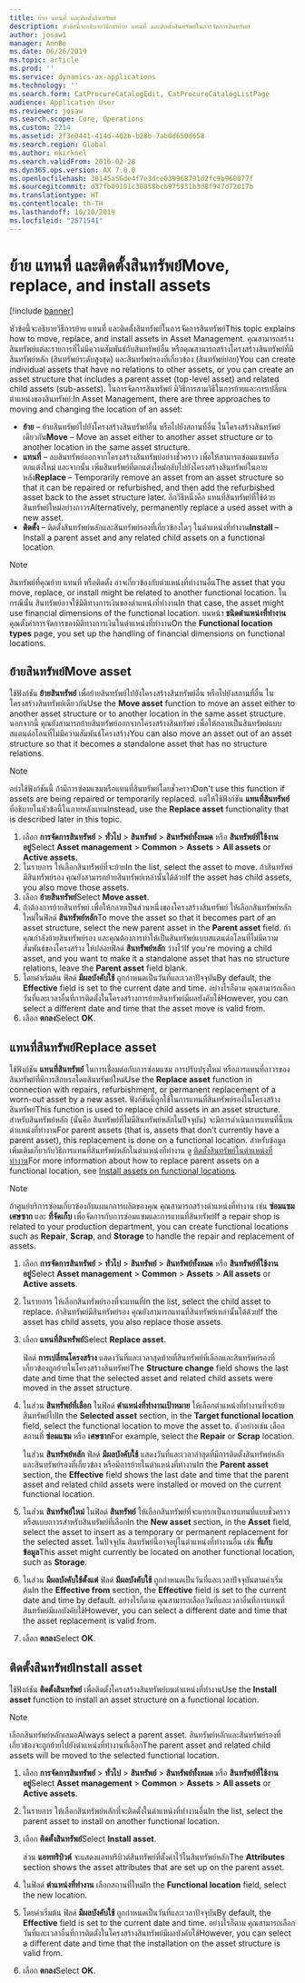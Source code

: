 ```yaml
---
title: ย้าย แทนที่ และติดตั้งสินทรัพย์
description: หัวข้อนี้จะอธิบายวิธีการย้าย แทนที่ และติดตั้งสินทรัพย์ในการจัดการสินทรัพย์
author: josaw1
manager: AnnBe
ms.date: 06/26/2019
ms.topic: article
ms.prod: ''
ms.service: dynamics-ax-applications
ms.technology: ''
ms.search.form: CatProcureCatalogEdit, CatProcureCatalogListPage
audience: Application User
ms.reviewer: josaw
ms.search.scope: Core, Operations
ms.custom: 2214
ms.assetid: 2f3e0441-414d-402b-b28b-7ab0d650d658
ms.search.region: Global
ms.author: mkirknel
ms.search.validFrom: 2016-02-28
ms.dyn365.ops.version: AX 7.0.0
ms.openlocfilehash: 30145a56de4f7e3dce039968791d2fc9b960077f
ms.sourcegitcommit: d37fb09101c30858bcb975931b3d8f947d72017b
ms.translationtype: HT
ms.contentlocale: th-TH
ms.lasthandoff: 10/10/2019
ms.locfileid: "2571541"
---
```

# <a name="move-replace-and-install-assets"></a><span data-ttu-id="a3004-103">ย้าย แทนที่ และติดตั้งสินทรัพย์</span><span class="sxs-lookup"><span data-stu-id="a3004-103">Move, replace, and install assets</span></span>

[!include [banner](../../includes/banner.md)]

 

<span data-ttu-id="a3004-104">หัวข้อนี้จะอธิบายวิธีการย้าย แทนที่ และติดตั้งสินทรัพย์ในการจัดการสินทรัพย์</span><span class="sxs-lookup"><span data-stu-id="a3004-104">This topic explains how to move, replace, and install assets in Asset Management.</span></span> <span data-ttu-id="a3004-105">คุณสามารถสร้างสินทรัพย์แต่ละรายการที่ไม่มีความสัมพันธ์กับสินทรัพย์อื่น หรือคุณสามารถสร้างโครงสร้างสินทรัพย์ที่มีสินทรัพย์หลัก (สินทรัพย์ระดับสูงสุด) และสินทรัพย์รองที่เกี่ยวข้อง (สินทรัพย์ย่อย)</span><span class="sxs-lookup"><span data-stu-id="a3004-105">You can create individual assets that have no relations to other assets, or you can create an asset structure that includes a parent asset (top-level asset) and related child assets (sub-assets).</span></span> <span data-ttu-id="a3004-106">ในการจัดการสินทรัพย์ มีวิธีการสามวิธีในการย้ายและการเปลี่ยนตำแหน่งของสินทรัพย์:</span><span class="sxs-lookup"><span data-stu-id="a3004-106">In Asset Management, there are three approaches to moving and changing the location of an asset:</span></span>

- <span data-ttu-id="a3004-107">**ย้าย** – ย้ายสินทรัพย์ไปยังโครงสร้างสินทรัพย์อื่น หรือไปยังสถานที่อื่น ในโครงสร้างสินทรัพย์เดียวกัน</span><span class="sxs-lookup"><span data-stu-id="a3004-107">**Move** – Move an asset either to another asset structure or to another location in the same asset structure.</span></span>
- <span data-ttu-id="a3004-108">**แทนที่** – ลบสินทรัพย์ออกจากโครงสร้างสินทรัพย์อย่างชั่วคราว เพื่อให้สามารถซ่อมแซมหรือตกแต่งใหม่ และจากนั้น เพิ่มสินทรัพย์ที่ตกแต่งใหม่กลับไปยังโครงสร้างสินทรัพย์ในภายหลัง</span><span class="sxs-lookup"><span data-stu-id="a3004-108">**Replace** – Temporarily remove an asset from an asset structure so that it can be repaired or refurbished, and then add the refurbished asset back to the asset structure later.</span></span> <span data-ttu-id="a3004-109">อีกวิธีหนึ่งคือ แทนที่สินทรัพย์ที่ใช้ด้วยสินทรัพย์ใหม่อย่างถาวร</span><span class="sxs-lookup"><span data-stu-id="a3004-109">Alternatively, permanently replace a used asset with a new asset.</span></span>
- <span data-ttu-id="a3004-110">**ติดตั้ง** – ติดตั้งสินทรัพย์หลักและสินทรัพย์รองที่เกี่ยวข้องใดๆ ในตำแหน่งที่ทำงาน</span><span class="sxs-lookup"><span data-stu-id="a3004-110">**Install** – Install a parent asset and any related child assets on a functional location.</span></span>

> [!NOTE]
> <span data-ttu-id="a3004-111">สินทรัพย์ที่คุณย้าย แทนที่ หรือติดตั้ง อาจเกี่ยวข้องกับตำแหน่งที่ทำงานอื่น</span><span class="sxs-lookup"><span data-stu-id="a3004-111">The asset that you move, replace, or install might be related to another functional location.</span></span> <span data-ttu-id="a3004-112">ในกรณีนั้น สินทรัพย์อาจใช้มิติทางการเงินของตำแหน่งที่ทำงาน</span><span class="sxs-lookup"><span data-stu-id="a3004-112">In that case, the asset might use financial dimensions of the functional location.</span></span> <span data-ttu-id="a3004-113">บนหน้า **ชนิดตำแหน่งที่ทำงาน** คุณตั้งค่าการจัดการของมิติทางการเงินในตำแหน่งที่ทำงาน</span><span class="sxs-lookup"><span data-stu-id="a3004-113">On the **Functional location types** page, you set up the handling of financial dimensions on functional locations.</span></span>

## <a name="move-asset"></a><span data-ttu-id="a3004-114">ย้ายสินทรัพย์</span><span class="sxs-lookup"><span data-stu-id="a3004-114">Move asset</span></span>

<span data-ttu-id="a3004-115">ใช้ฟังก์ชัน **ย้ายสินทรัพย์** เพื่อย้ายสินทรัพย์ไปยังโครงสร้างสินทรัพย์อื่น หรือไปยังสถานที่อื่น ในโครงสร้างสินทรัพย์เดียวกัน</span><span class="sxs-lookup"><span data-stu-id="a3004-115">Use the **Move asset** function to move an asset either to another asset structure or to another location in the same asset structure.</span></span> <span data-ttu-id="a3004-116">นอกจากนี้ คุณยังสามารถย้ายสินทรัพย์ออกจากโครงสร้างสินทรัพย์ เพื่อให้กลายเป็นสินทรัพย์แบบสแตนด์อโลนที่ไม่มีความสัมพันธ์โครงสร้าง</span><span class="sxs-lookup"><span data-stu-id="a3004-116">You can also move an asset out of an asset structure so that it becomes a standalone asset that has no structure relations.</span></span>

> [!NOTE]
> <span data-ttu-id="a3004-117">อย่าใช้ฟังก์ชันนี้ ถ้ามีการซ่อมแซมหรือแทนที่สินทรัพย์โดยชั่วคราว</span><span class="sxs-lookup"><span data-stu-id="a3004-117">Don't use this function if assets are being repaired or temporarily replaced.</span></span> <span data-ttu-id="a3004-118">แต่ให้ใช้ฟังก์ชัน **แทนที่สินทรัพย์** ที่อธิบายในหัวข้อนี้ในภายหลังแทน</span><span class="sxs-lookup"><span data-stu-id="a3004-118">Instead, use the **Replace asset** functionality that is described later in this topic.</span></span>

1. <span data-ttu-id="a3004-119">เลือก **การจัดการสินทรัพย์** \> **ทั่วไป** \> **สินทรัพย์** \> **สินทรัพย์ทั้งหมด** หรือ **สินทรัพย์ที่ใช้งานอยู่**</span><span class="sxs-lookup"><span data-stu-id="a3004-119">Select **Asset management** \> **Common** \> **Assets** \> **All assets** or **Active assets**.</span></span>
2. <span data-ttu-id="a3004-120">ในรายการ ให้เลือกสินทรัพย์ที่จะย้าย</span><span class="sxs-lookup"><span data-stu-id="a3004-120">In the list, select the asset to move.</span></span> <span data-ttu-id="a3004-121">ถ้าสินทรัพย์มีสินทรัพย์รอง คุณยังสามารถย้ายสินทรัพย์เหล่านั้นได้ด้วย</span><span class="sxs-lookup"><span data-stu-id="a3004-121">If the asset has child assets, you also move those assets.</span></span>
3. <span data-ttu-id="a3004-122">เลือก **ย้ายสินทรัพย์**</span><span class="sxs-lookup"><span data-stu-id="a3004-122">Select **Move asset**.</span></span>
4. <span data-ttu-id="a3004-123">ถ้าต้องการย้ายสินทรัพย์ เพื่อให้กลายเป็นส่วนหนึ่งของโครงสร้างสินทรัพย์ ให้เลือกสินทรัพย์หลักใหม่ในฟิลด์ **สินทรัพย์หลัก**</span><span class="sxs-lookup"><span data-stu-id="a3004-123">To move the asset so that it becomes part of an asset structure, select the new parent asset in the **Parent asset** field.</span></span> <span data-ttu-id="a3004-124">ถ้าคุณกำลังย้ายสินทรัพย์รอง และคุณต้องการทำให้เป็นสินทรัพย์แบบสแตนด์อโลนที่ไม่มีความสัมพันธ์ของโครงสร้าง ให้ปล่อยฟิลด์ **สินทรัพย์หลัก** ว่างไว้</span><span class="sxs-lookup"><span data-stu-id="a3004-124">If you're moving a child asset, and you want to make it a standalone asset that has no structure relations, leave the **Parent asset** field blank.</span></span>
5. <span data-ttu-id="a3004-125">โดยค่าเริ่มต้น ฟิลด์ **มีผลบังคับใช้** ถูกกำหนดเป็นวันที่และเวลาปัจจุบัน</span><span class="sxs-lookup"><span data-stu-id="a3004-125">By default, the **Effective** field is set to the current date and time.</span></span> <span data-ttu-id="a3004-126">อย่างไรก็ตาม คุณสามารถเลือกวันที่และเวลาอื่นที่การติดตั้งในโครงสร้างการย้ายสินทรัพย์มีผลบังคับใช้</span><span class="sxs-lookup"><span data-stu-id="a3004-126">However, you can select a different date and time that the asset move is valid from.</span></span>
6. <span data-ttu-id="a3004-127">เลือก **ตกลง**</span><span class="sxs-lookup"><span data-stu-id="a3004-127">Select **OK**.</span></span>

## <a name="replace-asset"></a><span data-ttu-id="a3004-128">แทนที่สินทรัพย์</span><span class="sxs-lookup"><span data-stu-id="a3004-128">Replace asset</span></span>

<span data-ttu-id="a3004-129">ใช้ฟังก์ชัน **แทนที่สินทรัพย์** ในการเชื่อมต่อกับการซ่อมแซม การปรับปรุงใหม่ หรือการแทนที่ถาวรของสินทรัพย์ที่มีการสึกหรอโดยสินทรัพย์ใหม่</span><span class="sxs-lookup"><span data-stu-id="a3004-129">Use the **Replace asset** function in connection with repairs, refurbishment, or permanent replacement of a worn-out asset by a new asset.</span></span> <span data-ttu-id="a3004-130">ฟังก์ชันนี้ถูกใช้ในการแทนที่สินทรัพย์รองในโครงสร้างสินทรัพย์</span><span class="sxs-lookup"><span data-stu-id="a3004-130">This function is used to replace child assets in an asset structure.</span></span> <span data-ttu-id="a3004-131">สำหรับสินทรัพย์หลัก (นั่นคือ สินทรัพย์ที่ไม่มีสินทรัพย์หลักในปัจจุบัน) จะมีการดำเนินการแทนที่นี้บนตำแหน่งที่ทำงาน</span><span class="sxs-lookup"><span data-stu-id="a3004-131">For parent assets (that is, assets that don't currently have a parent asset), this replacement is done on a functional location.</span></span> <span data-ttu-id="a3004-132">สำหรับข้อมูลเพิ่มเติมเกี่ยวกับวิธีการแทนที่สินทรัพย์หลักในตำแหน่งที่ทำงาน ดู [ติดตั้งสินทรัพย์ในตำแหน่งที่ทำงาน](../functional-locations/install-objects-on-functional-locations.md)</span><span class="sxs-lookup"><span data-stu-id="a3004-132">For more information about how to replace parent assets on a functional location, see [Install assets on functional locations](../functional-locations/install-objects-on-functional-locations.md).</span></span>

> [!NOTE]
> <span data-ttu-id="a3004-133">ถ้าศูนย์บริการซ่อมเกี่ยวข้องกับแผนกการผลิตของคุณ คุณสามารถสร้างตำแหน่งที่ทำงาน เช่น **ซ่อมแซม** **เศษซาก** และ **ที่จัดเก็บ** เพื่อจัดการกับการซ่อมแซมและการแทนที่สินทรัพย์</span><span class="sxs-lookup"><span data-stu-id="a3004-133">If a repair shop is related to your production department, you can create functional locations such as **Repair**, **Scrap**, and **Storage** to handle the repair and replacement of assets.</span></span>

1. <span data-ttu-id="a3004-134">เลือก **การจัดการสินทรัพย์** \> **ทั่วไป** \> **สินทรัพย์** \> **สินทรัพย์ทั้งหมด** หรือ **สินทรัพย์ที่ใช้งานอยู่**</span><span class="sxs-lookup"><span data-stu-id="a3004-134">Select **Asset management** \> **Common** \> **Assets** \> **All assets** or **Active assets**.</span></span>
2. <span data-ttu-id="a3004-135">ในรายการ ให้เลือกสินทรัพย์รองที่จะแทนที่</span><span class="sxs-lookup"><span data-stu-id="a3004-135">In the list, select the child asset to replace.</span></span> <span data-ttu-id="a3004-136">ถ้าสินทรัพย์มีสินทรัพย์รอง คุณยังสามารถแทนที่สินทรัพย์เหล่านั้นได้ด้วย</span><span class="sxs-lookup"><span data-stu-id="a3004-136">If the asset has child assets, you also replace those assets.</span></span>
3. <span data-ttu-id="a3004-137">เลือก **แทนที่สินทรัพย์**</span><span class="sxs-lookup"><span data-stu-id="a3004-137">Select **Replace asset**.</span></span>

    <span data-ttu-id="a3004-138">ฟิลด์ **การเปลี่ยนโครงสร้าง** แสดงวันที่และเวลาสุดท้ายที่สินทรัพย์ที่เลือกและสินทรัพย์รองที่เกี่ยวข้องถูกย้ายในโครงสร้างสินทรัพย์</span><span class="sxs-lookup"><span data-stu-id="a3004-138">The **Structure change** field shows the last date and time that the selected asset and related child assets were moved in the asset structure.</span></span>

4. <span data-ttu-id="a3004-139">ในส่วน **สินทรัพย์ที่เลือก** ในฟิลด์ **ตำแหน่งที่ทำงานเป้าหมาย** ให้เลือกตำแหน่งที่ทำงานที่จะย้ายสินทรัพย์ไป</span><span class="sxs-lookup"><span data-stu-id="a3004-139">In the **Selected asset** section, in the **Target functional location** field, select the functional location to move the asset to.</span></span> <span data-ttu-id="a3004-140">ตัวอย่างเช่น เลือกสถานที่ **ซ่อมแซม** หรือ **เศษซาก**</span><span class="sxs-lookup"><span data-stu-id="a3004-140">For example, select the **Repair** or **Scrap** location.</span></span>

    <span data-ttu-id="a3004-141">ในส่วน **สินทรัพย์หลัก** ฟิลด์ **มีผลบังคับใช้** แสดงวันที่และเวลาล่าสุดที่มีการติดตั้งสินทรัพย์หลักและสินทรัพย์รองที่เกี่ยวข้อง หรือมีการย้ายในตำแหน่งที่ทำงาน</span><span class="sxs-lookup"><span data-stu-id="a3004-141">In the **Parent asset** section, the **Effective** field shows the last date and time that the parent asset and related child assets were installed or moved on the current functional location.</span></span>

5. <span data-ttu-id="a3004-142">ในส่วน **สินทรัพย์ใหม่** ในฟิลด์ **สินทรัพย์** ให้เลือกสินทรัพย์ที่จะแทรกเป็นการแทนที่แบบชั่วคราวหรือแบบถาวรสำหรับสินทรัพย์ที่เลือก</span><span class="sxs-lookup"><span data-stu-id="a3004-142">In the **New asset** section, in the **Asset** field, select the asset to insert as a temporary or permanent replacement for the selected asset.</span></span> <span data-ttu-id="a3004-143">ในปัจจุบัน สินทรัพย์นี้อาจอยู่ในตำแหน่งที่ทำงานอื่น เช่น **ที่เก็บข้อมูล**</span><span class="sxs-lookup"><span data-stu-id="a3004-143">This asset might currently be located on another functional location, such as **Storage**.</span></span>
7. <span data-ttu-id="a3004-144">ในส่วน **มีผลบังคับใช้ตั้งแต่** ฟิลด์ **มีผลบังคับใช้** ถูกกำหนดเป็นวันที่และเวลาปัจจุบันตามค่าเริ่มต้น</span><span class="sxs-lookup"><span data-stu-id="a3004-144">In the **Effective from** section, the **Effective** field is set to the current date and time by default.</span></span> <span data-ttu-id="a3004-145">อย่างไรก็ตาม คุณสามารถเลือกวันที่และเวลาอื่นที่การแทนที่สินทรัพย์มีผลบังคับใช้</span><span class="sxs-lookup"><span data-stu-id="a3004-145">However, you can select a different date and time that the asset replacement is valid from.</span></span>
8. <span data-ttu-id="a3004-146">เลือก **ตกลง**</span><span class="sxs-lookup"><span data-stu-id="a3004-146">Select **OK**.</span></span>

## <a name="install-asset"></a><span data-ttu-id="a3004-147">ติดตั้งสินทรัพย์</span><span class="sxs-lookup"><span data-stu-id="a3004-147">Install asset</span></span>

<span data-ttu-id="a3004-148">ใช้ฟังก์ชัน **ติดตั้งสินทรัพย์** เพื่อติดตั้งโครงสร้างสินทรัพย์บนตำแหน่งที่ทำงาน</span><span class="sxs-lookup"><span data-stu-id="a3004-148">Use the **Install asset** function to install an asset structure on a functional location.</span></span>

> [!NOTE]
> <span data-ttu-id="a3004-149">เลือกสินทรัพย์หลักเสมอ</span><span class="sxs-lookup"><span data-stu-id="a3004-149">Always select a parent asset.</span></span> <span data-ttu-id="a3004-150">สินทรัพย์หลักและสินทรัพย์รองที่เกี่ยวข้องจะถูกย้ายไปยังตำแหน่งที่ทำงานที่เลือก</span><span class="sxs-lookup"><span data-stu-id="a3004-150">The parent asset and related child assets will be moved to the selected functional location.</span></span>

1. <span data-ttu-id="a3004-151">เลือก **การจัดการสินทรัพย์** \> **ทั่วไป** \> **สินทรัพย์** \> **สินทรัพย์ทั้งหมด** หรือ **สินทรัพย์ที่ใช้งานอยู่**</span><span class="sxs-lookup"><span data-stu-id="a3004-151">Select **Asset management** \> **Common** \> **Assets** \> **All assets** or **Active assets**.</span></span>
2. <span data-ttu-id="a3004-152">ในรายการ ให้เลือกสินทรัพย์หลักที่จะติดตั้งในตำแหน่งที่ทำงานอื่น</span><span class="sxs-lookup"><span data-stu-id="a3004-152">In the list, select the parent asset to install on another functional location.</span></span>
3. <span data-ttu-id="a3004-153">เลือก **ติดตั้งสินทรัพย์**</span><span class="sxs-lookup"><span data-stu-id="a3004-153">Select **Install asset**.</span></span>

    <span data-ttu-id="a3004-154">ส่วน **แอททริบิวต์** จะแสดงแอททริบิวต์สินทรัพย์ที่ตั้งค่าไว้ในสินทรัพย์หลัก</span><span class="sxs-lookup"><span data-stu-id="a3004-154">The **Attributes** section shows the asset attributes that are set up on the parent asset.</span></span>

4. <span data-ttu-id="a3004-155">ในฟิลด์ **ตำแหน่งที่ทำงาน** เลือกสถานที่ใหม่</span><span class="sxs-lookup"><span data-stu-id="a3004-155">In the **Functional location** field, select the new location.</span></span>
5. <span data-ttu-id="a3004-156">โดยค่าเริ่มต้น ฟิลด์ **มีผลบังคับใช้** ถูกกำหนดเป็นวันที่และเวลาปัจจุบัน</span><span class="sxs-lookup"><span data-stu-id="a3004-156">By default, the **Effective** field is set to the current date and time.</span></span> <span data-ttu-id="a3004-157">อย่างไรก็ตาม คุณสามารถเลือกวันที่และเวลาอื่นที่การติดตั้งในโครงสร้างสินทรัพย์มีผลบังคับใช้</span><span class="sxs-lookup"><span data-stu-id="a3004-157">However, you can select a different date and time that the installation on the asset structure is valid from.</span></span>
6. <span data-ttu-id="a3004-158">เลือก **ตกลง**</span><span class="sxs-lookup"><span data-stu-id="a3004-158">Select **OK**.</span></span>
